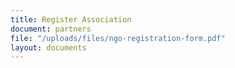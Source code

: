 ```yaml
---
title: Register Association
document: partners
file: "/uploads/files/ngo-registration-form.pdf"
layout: documents
---
```


